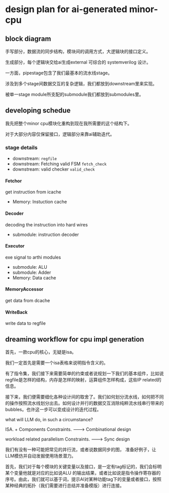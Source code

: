 # design plan for ai-generated minor-cpu

## block diagram

手写部分，数据流的同步结构，模块间的调用方式，大逻辑块的接口定义。

生成部分，每个逻辑块交给ai生成external 可综合的 systemverilog 设计。

一方面，pipestage包含了我们最基本的流水线stage。

涉及到多个stage间数据交互的复杂逻辑，我们都放到downstream里来实现。

被单一stage module所支配的submodule我们都放到submodules里。

## developing schedue

我先把整个minor cpu模块化重构到现在我所需要的这个结构下。

对于大部分内容仅保留接口，逻辑部分来靠ai辅助迭代。

### stage details

- downstream: `regfile`
- downstream: Fetching valid FSM `fetch_check`
- downstream: valid checker `valid_check`

#### Fetchor

get instruction from icache

- Memory: Instuction cache

#### Decoder

decoding the instruction into hard wires

- submodule: instruction decoder

#### Executor

exe signal to arthi modules

- submodule: ALU
- submodule: Adder
- Memory: Data cache

#### MemoryAccessor

get data from dcache

#### WriteBack

write data to regfile

## dreaming workflow for cpu impl generation

首先，一款cpu的核心，无疑是isa。

我们一定首先是需要一个isa表格来说明指令含义的。

有了指令集，我们接下来需要简单的约束或者说规划一下我们的基本组件，比如说regfile是怎样的结构，内存是怎样的映射，运算组件怎样构成，这些IP related的信息。

接下来，我们便需要细化各种设计间的取舍了。我们如何划分流水线，如何把不同的操作按照流水线划分出去。如何设计并行的数据交互消除纯粹流水线串行带来的bubbles。也许这一步可以变成设计的迭代过程。



what will LLM do, in such a circumstance?

ISA. + Components Constraints.  ---> Combinational design

workload related parallelism Constraints. ---> Sync design

我们有没有一种可能把常见的并行流，或者说数据同步的图， 准备好例子，让LLM模仿并自动发掘使用场景潜力。

首先，我们对于每个模块的关键变量以及接口，是一定有tag标记的，我们会标明某个变量他就是对应的比如说ALU 的输出结果，或者比如说是指令操作寄存器的序号。由此，我们就可以基于词，提示AI对某种功能tag下的变量或者接口，按照某种经典的拓扑（我们需要进行总结并准备模版）进行连接。



